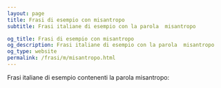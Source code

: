 ```yaml
---
layout: page
title: Frasi di esempio con misantropo 
subtitle: Frasi italiane di esempio con la parola  misantropo

og_title: Frasi di esempio con misantropo 
og_description: Frasi italiane di esempio con la parola  misantropo
og_type: website
permalink: /frasi/m/misantropo.html
---
```


Frasi italiane di esempio contenenti la parola misantropo:


